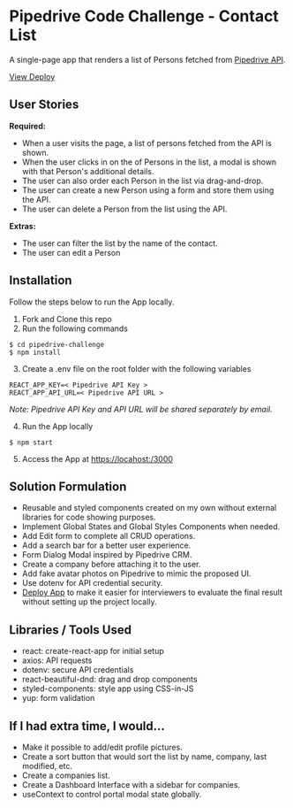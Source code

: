 # Pipedrive Code Challenge - Contact List

A single-page app that renders a list of Persons fetched from [Pipedrive API](https://developers.pipedrive.com/docs/api/v1).

[View Deploy](https://pipedrive-challenge.herokuapp.com/) 


## User Stories

**Required:**
- When a user visits the page, a list of persons fetched from the API is shown.
- When the user clicks in on the of Persons in the list, a modal is shown with that Person's additional details.
- The user can also order each Person in the list via drag-and-drop.
- The user can create a new Person using a form and store them using the API.
- The user can delete a Person from the list using the API.

**Extras:**
- The user can filter the list by the name of the contact.
- The user can edit a Person

## Installation 
Follow the steps below to run the App locally.

1. Fork and Clone this repo
2. Run the following commands
```
$ cd pipedrive-challenge
$ npm install
```

3. Create a .env file on the root folder with the following variables

```
REACT_APP_KEY=< Pipedrive API Key >
REACT_APP_API_URL=< Pipedrive API URL >
```
<em>Note: Pipedrive API Key and API URL will be shared separately by email.</em>

4. Run the App locally
```
$ npm start
```
5. Access the App at [https://locahost:/3000](http://localhost:3000/)


## Solution Formulation
- Reusable and styled components created on my own without external libraries for code showing purposes.
- Implement Global States and Global Styles Components when needed.
- Add Edit form to complete all CRUD operations.
- Add a search bar for a better user experience.
- Form Dialog Modal inspired by Pipedrive CRM.
- Create a company before attaching it to the user.
- Add fake avatar photos on Pipedrive to mimic the proposed UI.
- Use dotenv for API credential security.
- [Deploy App](https://pipedrive-challenge.herokuapp.com/)  to make it easier for interviewers to evaluate the final result without setting up the project locally.
 
## Libraries / Tools Used
- react: create-react-app for initial setup
- axios: API requests
- dotenv: secure API credentials
- react-beautiful-dnd: drag and drop components
- styled-components: style app using CSS-in-JS
- yup: form validation

## If I had extra time, I would...
- Make it possible to add/edit profile pictures.
- Create a sort button that would sort the list by name, company, last modified, etc.
- Create a companies list.
- Create a Dashboard Interface with a sidebar for companies.
- useContext to control portal modal state globally.





